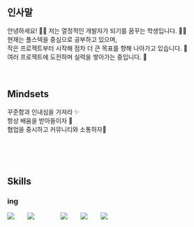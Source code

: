 ## 인사말
안녕하세요! 🙋‍♂️ 저는 열정적인 개발자가 되기를 꿈꾸는 학생입니다. 👩‍💻<br />
현재는 풀스텍을 중심으로 공부하고 있으며, <br />
작은 프로젝트부터 시작해 점차 더 큰 목표를 향해 나아가고 있습니다. 🚀 <br />
여러 프로젝트에 도전하며 실력을 쌓아가는 중입니다. 🌱
<br />
<br />
<br />
## Mindsets
꾸준함과 인내심을 가져라 ✨<br />
항상 배움을 받아들이자 🌱<br />
협업을 중시하고 커뮤니티와 소통하자🦻<br />
<br />
<br />
<br />
<br />
## Skills
### ing
<div style="display:flex;gap:30px;flex-wrap:wrap;">
  <img src="https://img.shields.io/badge/js-F7DF1E?style=for-the-badge&logo=javascript&logoColor=black">
  <img src="https://img.shields.io/badge/MySQL-4479A1?style=for-the-badge&logo=mysql&logoColor=white"> <br />
<div style="display:flex;gap:30px;flex-wrap:wrap;">
  <img src="https://img.shields.io/badge/Java-007396?style=for-the-badge&logo=Java&logoColor=white">
  <img src="https://img.shields.io/badge/Swift-F05138?style=for-the-badge&logo=Swift&logoColor=white">
  <img src="https://img.shields.io/badge/AWS-232F3E?style=for-the-badge&logo=amazonaws&logoColor=white">
</div>
<br />
<br />
<br />
